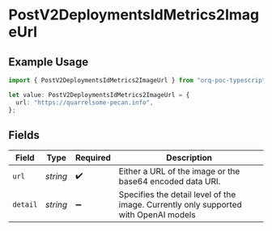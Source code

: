 # PostV2DeploymentsIdMetrics2ImageUrl

## Example Usage

```typescript
import { PostV2DeploymentsIdMetrics2ImageUrl } from "orq-poc-typescript/models/operations";

let value: PostV2DeploymentsIdMetrics2ImageUrl = {
  url: "https://quarrelsome-pecan.info",
};
```

## Fields

| Field                                                                                | Type                                                                                 | Required                                                                             | Description                                                                          |
| ------------------------------------------------------------------------------------ | ------------------------------------------------------------------------------------ | ------------------------------------------------------------------------------------ | ------------------------------------------------------------------------------------ |
| `url`                                                                                | *string*                                                                             | :heavy_check_mark:                                                                   | Either a URL of the image or the base64 encoded data URI.                            |
| `detail`                                                                             | *string*                                                                             | :heavy_minus_sign:                                                                   | Specifies the detail level of the image. Currently only supported with OpenAI models |